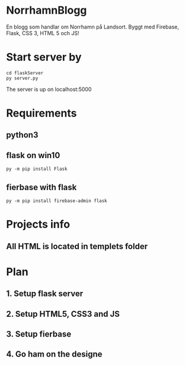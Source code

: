 # NorrhamnBlogg
En blogg som handlar om Norrhamn på Landsort. Byggt med Firebase, Flask, CSS 3, HTML 5 och JS!

# Start server by 

```
cd flaskServer 
py server.py

```
The server is up on localhost:5000 

# Requirements
## python3

## flask on win10
```
py -m pip install Flask

```
## fierbase with flask
```
py -m pip install firebase-admin flask    
```

# Projects info
## All HTML is located in templets folder

# Plan
## 1. Setup flask server
## 2. Setup HTML5, CSS3 and JS
## 3. Setup fierbase
## 4. Go ham on the designe 